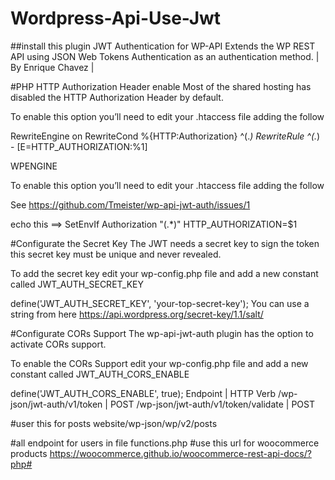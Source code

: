 # Wordpress-Api-Use-Jwt


##install this plugin JWT Authentication for WP-API
Extends the WP REST API using JSON Web Tokens Authentication as an authentication method.
 | By Enrique Chavez | 
 
 
#PHP HTTP Authorization Header enable
Most of the shared hosting has disabled the HTTP Authorization Header by default.

To enable this option you’ll need to edit your .htaccess file adding the follow

RewriteEngine on
RewriteCond %{HTTP:Authorization} ^(.*)
RewriteRule ^(.*) - [E=HTTP_AUTHORIZATION:%1]


WPENGINE

To enable this option you’ll need to edit your .htaccess file adding the follow

See https://github.com/Tmeister/wp-api-jwt-auth/issues/1

echo this ==>   SetEnvIf Authorization "(.*)" HTTP_AUTHORIZATION=$1


#Configurate the Secret Key
The JWT needs a secret key to sign the token this secret key must be unique and never revealed.

To add the secret key edit your wp-config.php file and add a new constant called JWT_AUTH_SECRET_KEY

define('JWT_AUTH_SECRET_KEY', 'your-top-secret-key');
You can use a string from here https://api.wordpress.org/secret-key/1.1/salt/


#Configurate CORs Support
The wp-api-jwt-auth plugin has the option to activate CORs support.

To enable the CORs Support edit your wp-config.php file and add a new constant called JWT_AUTH_CORS_ENABLE

define('JWT_AUTH_CORS_ENABLE', true);
Endpoint | HTTP Verb
/wp-json/jwt-auth/v1/token | POST
/wp-json/jwt-auth/v1/token/validate | POST

#user this for posts website/wp-json/wp/v2/posts

#all endpoint for users in file functions.php
#use this url for woocommerce products
https://woocommerce.github.io/woocommerce-rest-api-docs/?php#

